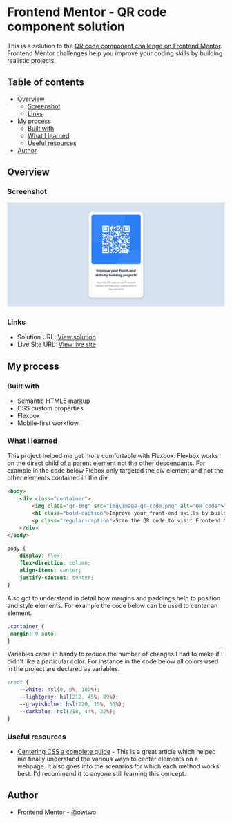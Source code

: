# Frontend Mentor - QR code component solution

This is a solution to the [QR code component challenge on Frontend Mentor](https://www.frontendmentor.io/challenges/qr-code-component-iux_sIO_H). Frontend Mentor challenges help you improve your coding skills by building realistic projects. 

## Table of contents

- [Overview](#overview)
  - [Screenshot](#screenshot)
  - [Links](#links)
- [My process](#my-process)
  - [Built with](#built-with)
  - [What I learned](#what-i-learned)
  - [Useful resources](#useful-resources)
- [Author](#author)


## Overview

### Screenshot

![Desktop](https://github.com/owtwo/QRCode_Component/blob/main/img/qr-code-component-screenshot.jpeg)

### Links

- Solution URL: [View solution](https://github.com/owtwo/QRCode_Component)
- Live Site URL: [View live site](https://owtwo.github.io/QRCode_Component/)

## My process

### Built with

- Semantic HTML5 markup
- CSS custom properties
- Flexbox
- Mobile-first workflow

### What I learned

This project helped me get more comfortable with Flexbox. Flexbox works on the direct child of a parent element not the other descendants. For example in the code below Flebox only targeted the div element and not the other elements contained in the div.
```html
<body>
    <div class="container">
        <img class="qr-img" src="img\image-qr-code.png" alt="QR code">
        <h1 class="bold-caption">Improve your front-end skills by building projects</h1>
        <p class="regular-caption">Scan the QR code to visit Frontend Mentor and take your coding skills to the next level</p>
    </div>
</body>
```
```css
body {
    display: flex;
    flex-direction: column;
    align-items: center;
    justify-content: center;
}
```
Also got to understand in detail how margins and paddings help to position and style elements. For example the code below can be used to center an element.
```css
.container {
 margin: 0 auto;
}
``` 
Variables came in handy to reduce the number of changes I had to make if I didn't like a particular color. For instance in the code below all colors used in the project are declared as variables.
```css
:root {
    --white: hsl(0, 0%, 100%);
    --lightgray: hsl(212, 45%, 89%);
    --grayishblue: hsl(220, 15%, 55%);
    --darkblue: hsl(218, 44%, 22%);
}
```
### Useful resources

- [Centering CSS a complete guide](https://css-tricks.com/centering-css-complete-guide/) - This is a great article which helped me finally understand the various ways to center elements on a webpage. It also goes into the scenarios for which each method works best. I'd recommend it to anyone still learning this concept.

## Author

- Frontend Mentor - [@owtwo](https://www.frontendmentor.io/profile/owtwo)




